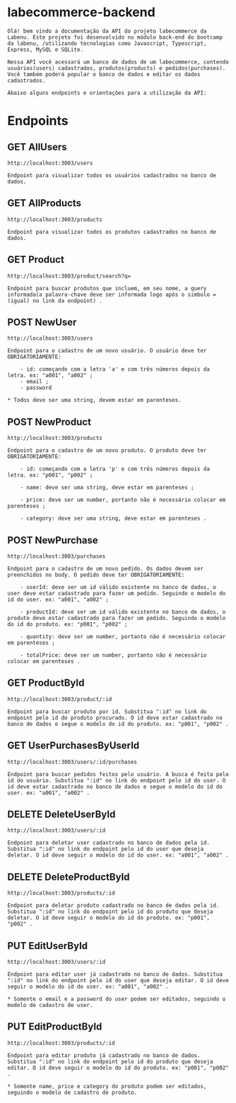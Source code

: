 # labecommerce-backend

    Olá! bem vindo a documentação da API do projeto labecommerce da Labenu. Este projeto foi desenvolvido no módulo back-end do bootcamp da labenu, /utilizando tecnologias como Javascript, Typescript, Express, MySQL e SQLite.
    
    Nessa API você acessará um banco de dados de um labecommerce, contendo usuários(users) cadastrados, produtos(products) e pedidos(purchases). Você também poderá popular o banco de dados e editar os dados cadastrados.

    Abaixo alguns endpoints e orientações para a utilização da API:

# Endpoints


## GET AllUsers
    
    http://localhost:3003/users

    Endpoint para visualizar todos os usuários cadastrados no banco de dados.


## GET AllProducts

    http://localhost:3003/products

    Endpoint para visualizar todos os produtos cadastrados no banco de dados.


## GET Product

    http://localhost:3003/product/search?q=

    Endpoint para buscar produtos que incluem, em seu nome, a query informada(a palavra-chave deve ser informada logo após o simbolo =(igual) no link da endpoint) .


## POST NewUser

    http://localhost:3003/users

    Endpoint para o cadastro de um novo usuário. O usuário deve ter OBRIGATORIAMENTE:

        - id: começando com a letra 'a' e com três números depois da letra. ex: "a001", "a002" ;
        - email ;
        - password
    
    * Todos deve ser uma string, devem estar em parenteses.


## POST NewProduct

    http://localhost:3003/products

    Endpoint para o cadastro de um novo produto. O produto deve ter OBRIGATORIAMENTE:

        - id: começando com a letra 'p' e com três números depois da letra. ex: "p001", "p002" ;

        - name: deve ser uma string, deve estar em parenteses ;

        - price: deve ser um number, portanto não é necessário colocar em parenteses ;

        - category: deve ser uma string, deve estar em parenteses .


## POST NewPurchase

    http://localhost:3003/purchases

    Endpoint para o cadastro de um novo pedido. Os dados devem ser preenchidos no body. O pedido deve ter OBRIGATORIAMENTE:

        - userId: deve ser um id válido existente no banco de dados, o user deve estar cadastrado para fazer um pedido. Seguindo o modelo do id do user. ex: "a001", "a002" ;

        - productId: deve ser um id válido existente no banco de dados, o produto deve estar cadastrado para fazer um pedido. Seguindo o modelo do id do produto. ex: "p001", "p002" ;

        - quantity: deve ser um number, portanto não é necessário colocar em parenteses ;

        - totalPrice: deve ser um number, portanto não é necessário colocar em parenteses .


## GET ProductById

    http://localhost:3003/product/:id

    Endpoint para buscar produto por id. Substitua ":id" no link do endpoint pelo id do produto procurado. O id deve estar cadastrado no banco de dados e segue o modelo do id do produto. ex: "p001", "p002" .


## GET UserPurchasesByUserId

    http://localhost:3003/users/:id/purchases

    Endpoint para buscar pedidos feitos pelo usuário. A busca é feita pelo id do usuário. Substitua ":id" no link do endpoint pelo id do user. O id deve estar cadastrado no banco de dados e segue o modelo do id do user. ex: "a001", "a002" .


## DELETE DeleteUserById

    http://localhost:3003/users/:id

    Endpoint para deletar user cadastrado no banco de dados pela id. Substitua ":id" no link do endpoint pelo id do user que deseja deletar. O id deve seguir o modelo do id do user. ex: "a001", "a002" .


## DELETE DeleteProductById

    http://localhost:3003/products/:id

    Endpoint para deletar produto cadastrado no banco de dados pela id. Substitua ":id" no link do endpoint pelo id do produto que deseja deletar. O id deve seguir o modelo do id do produto. ex: "p001", "p002" .


## PUT EditUserById

    http://localhost:3003/users/:id

    Endpoint para editar user já cadastrado no banco de dados. Substitua ":id" no link do endpoint pelo id do user que deseja editar. O id deve seguir o modelo do id do user. ex: "a001", "a002" .

    * Somente o email e a password do user podem ser editados, seguindo o modelo de cadastro de user.


## PUT EditProductById

    http://localhost:3003/products/:id

    Endpoint para editar produto já cadastrado no banco de dados. Substitua ":id" no link do endpoint pelo id do produto que deseja editar. O id deve seguir o modelo do id do produto. ex: "p001", "p002" .

    * Somente name, price e category do produto podem ser editados, seguindo o modelo de cadastro de produto.



